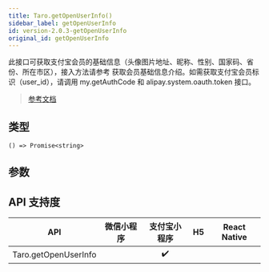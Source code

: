 ```yaml
---
title: Taro.getOpenUserInfo()
sidebar_label: getOpenUserInfo
id: version-2.0.3-getOpenUserInfo
original_id: getOpenUserInfo
---
```


此接口可获取支付宝会员的基础信息（头像图片地址、昵称、性别、国家码、省份、所在市区），接入方法请参考 获取会员基础信息介绍。如需获取支付宝会员标识（user_id），请调用 my.getAuthCode 和 alipay.system.oauth.token 接口。

> [参考文档](https://docs.alipay.com/mini/api/ch8chh)

## 类型

```tsx
() => Promise<string>
```

## 参数

## API 支持度

| API | 微信小程序 | 支付宝小程序 | H5 | React Native |
| :---: | :---: | :---: | :---: | :---: |
| Taro.getOpenUserInfo |  | ✔️ |  |  |
